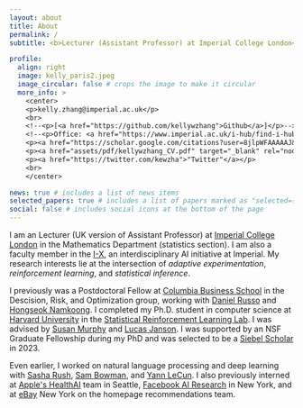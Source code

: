 ```yaml
---
layout: about
title: About
permalink: /
subtitle: <b>Lecturer (Assistant Professor) at Imperial College London</b>

profile:
  align: right
  image: kelly_paris2.jpeg
  image_circular: false # crops the image to make it circular
  more_info: >
    <center>
    <p>kelly.zhang@imperial.ac.uk</p>
    <br>
    <!--<p>[<a href="https://github.com/kellywzhang">Github</a>]</p>-->
    <!--<p>Office: <a href="https://www.imperial.ac.uk/i-hub/find-i-hub">I-HUB</a> Level 5</p>-->
    <p><a href="https://scholar.google.com/citations?user=8jlpWFAAAAAJ&hl=en">Google Scholar</a></p>,
    <p><a href="assets/pdf/kellywzhang_CV.pdf" target="_blank" rel="noopener noreferrer">CV (Feb 2025)</a></p>,
    <p><a href="https://twitter.com/kewzha">"Twitter"</a></p>
    <br>
    </center>

news: true # includes a list of news items
selected_papers: true # includes a list of papers marked as "selected={true}"
social: false # includes social icons at the bottom of the page
---
```


I am an Lecturer (UK version of Assistant Professor) at <a href="https://www.imperial.ac.uk/" target="_blank" rel="noopener noreferrer">Imperial College London</a> in the Mathematics Department (statistics section). I am also a faculty member in the <a href="https://ix.imperial.ac.uk/" target="_blank" rel="noopener noreferrer">I-X</a>, an interdisciplinary AI initiative at Imperial.
My research interests lie at the intersection of <em>adaptive experimentation</em>, <em>reinforcement learning</em>, and <em>statistical inference</em>.

I previously was a Postdoctoral Fellow at <a href="https://business.columbia.edu/" target="_blank" rel="noopener noreferrer">Columbia Business School</a> in the Descision, Risk, and Optimization group, working with <a href="https://djrusso.github.io/" target="_blank" rel="noopener noreferrer">Daniel Russo</a> and <a href="https://hsnamkoong.github.io/">Hongseok Namkoong</a>.
I completed my Ph.D. student in computer science at <a href="https://www.harvard.edu/" target="_blank" rel="noopener noreferrer">Harvard University</a> in the <a href="http://people.seas.harvard.edu/~samurphy/lab/overview.html" target="_blank" rel="noopener noreferrer">Statistical Reinforcement Learning Lab</a>.
I was advised by <a href="http://people.seas.harvard.edu/~samurphy/" target="_blank" rel="noopener noreferrer">Susan Murphy</a> and <a href="http://lucasjanson.fas.harvard.edu/" target="_blank" rel="noopener noreferrer">Lucas Janson</a>. I was supported by an NSF Graduate Fellowship during my PhD and was selected to be a <a href="https://www.siebelscholars.com/articles/welcome-class-of-2023-siebel-scholars/" target="_blank" rel="noopener noreferrer">Siebel Scholar</a> in 2023.

Even earlier, I worked on natural language processing and deep learning with <a href="http://nlp.seas.harvard.edu/rush.html" target="_blank" rel="noopener noreferrer">Sasha Rush</a>, <a href="https://www.nyu.edu/projects/bowman/" target="_blank" rel="noopener noreferrer">Sam Bowman</a>, and <a href="http://yann.lecun.com/" target="_blank" rel="noopener noreferrer">Yann LeCun</a>. I also previously interned at <a href="https://www.apple.com/healthcare/" target="_blank" rel="noopener noreferrer">Apple's HealthAI</a> team in Seattle, <a href="https://ai.meta.com/research/" target="_blank" rel="noopener noreferrer">Facebook AI Research</a> in New York, and at <a href="https://www.ebay.com/" target="_blank" rel="noopener noreferrer">eBay</a> New York on the homepage recommendations team.

<!--Write your biography here. Tell the world about yourself. Link to your favorite [subreddit](http://reddit.com). You can put a picture in, too. The code is already in, just name your picture `prof_pic.jpg` and put it in the `img/` folder.

Put your address / P.O. box / other info right below your picture. You can also disable any of these elements by editing `profile` property of the YAML header of your `_pages/about.md`. Edit `_bibliography/papers.bib` and Jekyll will render your [publications page](/al-folio/publications/) automatically.

Link to your social media connections, too. This theme is set up to use [Font Awesome icons](https://fontawesome.com/) and [Academicons](https://jpswalsh.github.io/academicons/), like the ones below. Add your Facebook, Twitter, LinkedIn, Google Scholar, or just disable all of them.-->
